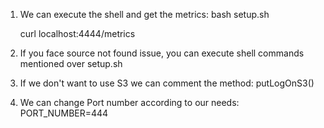1. We can execute the shell and get the metrics:
   bash setup.sh   
   
   curl localhost:4444/metrics
       
2. If you face source not found issue, you can execute shell commands mentioned over setup.sh

3. If we don't want to use S3 we can comment the method: 
    putLogOnS3()

4. We can change Port number according to our needs:    
   PORT_NUMBER=444 

